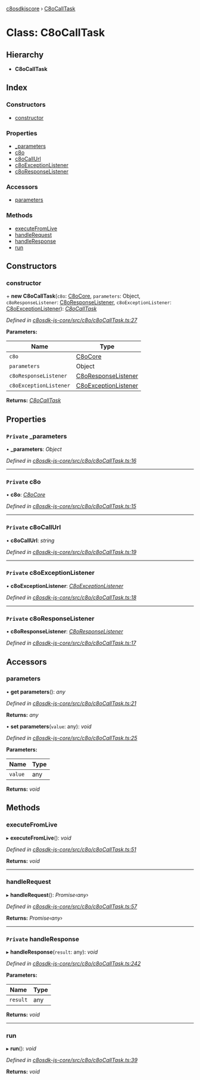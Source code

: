 [c8osdkjscore](../README.md) › [C8oCallTask](c8ocalltask.md)

# Class: C8oCallTask

## Hierarchy

* **C8oCallTask**

## Index

### Constructors

* [constructor](c8ocalltask.md#constructor)

### Properties

* [_parameters](c8ocalltask.md#private-_parameters)
* [c8o](c8ocalltask.md#private-c8o)
* [c8oCallUrl](c8ocalltask.md#private-c8ocallurl)
* [c8oExceptionListener](c8ocalltask.md#private-c8oexceptionlistener)
* [c8oResponseListener](c8ocalltask.md#private-c8oresponselistener)

### Accessors

* [parameters](c8ocalltask.md#parameters)

### Methods

* [executeFromLive](c8ocalltask.md#executefromlive)
* [handleRequest](c8ocalltask.md#handlerequest)
* [handleResponse](c8ocalltask.md#private-handleresponse)
* [run](c8ocalltask.md#run)

## Constructors

###  constructor

\+ **new C8oCallTask**(`c8o`: [C8oCore](c8ocore.md), `parameters`: Object, `c8oResponseListener`: [C8oResponseListener](../interfaces/c8oresponselistener.md), `c8oExceptionListener`: [C8oExceptionListener](c8oexceptionlistener.md)): *[C8oCallTask](c8ocalltask.md)*

*Defined in [c8osdk-js-core/src/c8o/c8oCallTask.ts:27](https://github.com/convertigo/c8osdk-angular/blob/a3ce352/src/c8o/c8oCallTask.ts#L27)*

**Parameters:**

Name | Type |
------ | ------ |
`c8o` | [C8oCore](c8ocore.md) |
`parameters` | Object |
`c8oResponseListener` | [C8oResponseListener](../interfaces/c8oresponselistener.md) |
`c8oExceptionListener` | [C8oExceptionListener](c8oexceptionlistener.md) |

**Returns:** *[C8oCallTask](c8ocalltask.md)*

## Properties

### `Private` _parameters

• **_parameters**: *Object*

*Defined in [c8osdk-js-core/src/c8o/c8oCallTask.ts:16](https://github.com/convertigo/c8osdk-angular/blob/a3ce352/src/c8o/c8oCallTask.ts#L16)*

___

### `Private` c8o

• **c8o**: *[C8oCore](c8ocore.md)*

*Defined in [c8osdk-js-core/src/c8o/c8oCallTask.ts:15](https://github.com/convertigo/c8osdk-angular/blob/a3ce352/src/c8o/c8oCallTask.ts#L15)*

___

### `Private` c8oCallUrl

• **c8oCallUrl**: *string*

*Defined in [c8osdk-js-core/src/c8o/c8oCallTask.ts:19](https://github.com/convertigo/c8osdk-angular/blob/a3ce352/src/c8o/c8oCallTask.ts#L19)*

___

### `Private` c8oExceptionListener

• **c8oExceptionListener**: *[C8oExceptionListener](c8oexceptionlistener.md)*

*Defined in [c8osdk-js-core/src/c8o/c8oCallTask.ts:18](https://github.com/convertigo/c8osdk-angular/blob/a3ce352/src/c8o/c8oCallTask.ts#L18)*

___

### `Private` c8oResponseListener

• **c8oResponseListener**: *[C8oResponseListener](../interfaces/c8oresponselistener.md)*

*Defined in [c8osdk-js-core/src/c8o/c8oCallTask.ts:17](https://github.com/convertigo/c8osdk-angular/blob/a3ce352/src/c8o/c8oCallTask.ts#L17)*

## Accessors

###  parameters

• **get parameters**(): *any*

*Defined in [c8osdk-js-core/src/c8o/c8oCallTask.ts:21](https://github.com/convertigo/c8osdk-angular/blob/a3ce352/src/c8o/c8oCallTask.ts#L21)*

**Returns:** *any*

• **set parameters**(`value`: any): *void*

*Defined in [c8osdk-js-core/src/c8o/c8oCallTask.ts:25](https://github.com/convertigo/c8osdk-angular/blob/a3ce352/src/c8o/c8oCallTask.ts#L25)*

**Parameters:**

Name | Type |
------ | ------ |
`value` | any |

**Returns:** *void*

## Methods

###  executeFromLive

▸ **executeFromLive**(): *void*

*Defined in [c8osdk-js-core/src/c8o/c8oCallTask.ts:51](https://github.com/convertigo/c8osdk-angular/blob/a3ce352/src/c8o/c8oCallTask.ts#L51)*

**Returns:** *void*

___

###  handleRequest

▸ **handleRequest**(): *Promise‹any›*

*Defined in [c8osdk-js-core/src/c8o/c8oCallTask.ts:57](https://github.com/convertigo/c8osdk-angular/blob/a3ce352/src/c8o/c8oCallTask.ts#L57)*

**Returns:** *Promise‹any›*

___

### `Private` handleResponse

▸ **handleResponse**(`result`: any): *void*

*Defined in [c8osdk-js-core/src/c8o/c8oCallTask.ts:242](https://github.com/convertigo/c8osdk-angular/blob/a3ce352/src/c8o/c8oCallTask.ts#L242)*

**Parameters:**

Name | Type |
------ | ------ |
`result` | any |

**Returns:** *void*

___

###  run

▸ **run**(): *void*

*Defined in [c8osdk-js-core/src/c8o/c8oCallTask.ts:39](https://github.com/convertigo/c8osdk-angular/blob/a3ce352/src/c8o/c8oCallTask.ts#L39)*

**Returns:** *void*
